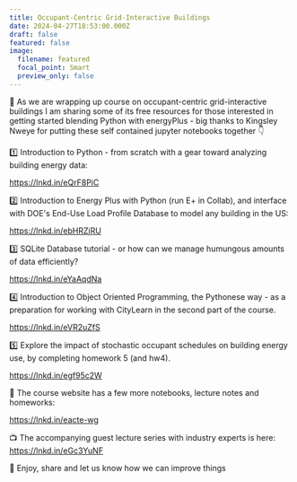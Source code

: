 ```yaml
---
title: Occupant-Centric Grid-Interactive Buildings
date: 2024-04-27T18:53:00.000Z
draft: false
featured: false
image:
  filename: featured
  focal_point: Smart
  preview_only: false
---
```

👋 As we are wrapping up course on occupant-centric grid-interactive buildings I am sharing some of its free resources for those interested in getting started blending Python with energyPlus - big thanks to Kingsley Nweye for putting these self contained jupyter notebooks together 👇



1️⃣ Introduction to Python - from scratch with a gear toward analyzing building energy data:

https://lnkd.in/eQrF8PiC



2️⃣ Introduction to Energy Plus with Python (run E+ in Collab), and interface with DOE's End-Use Load Profile Database to model any building in the US:

https://lnkd.in/ebHRZjRU



3️⃣ SQLite Database tutorial - or how can we manage humungous amounts of data efficiently?

https://lnkd.in/eYaAqdNa



4️⃣ Introduction to Object Oriented Programming, the Pythonese way - as a preparation for working with CityLearn in the second part of the course.

https://lnkd.in/eVR2uZfS



5️⃣ Explore the impact of stochastic occupant schedules on building energy use, by completing homework 5 (and hw4).

https://lnkd.in/egf95c2W



🔗 The course website has a few more notebooks, lecture notes and homeworks:

https://lnkd.in/eacte-wg



📺 The accompanying guest lecture series with industry experts is here: https://lnkd.in/eGc3YuNF



🙏 Enjoy, share and let us know how we can improve things
